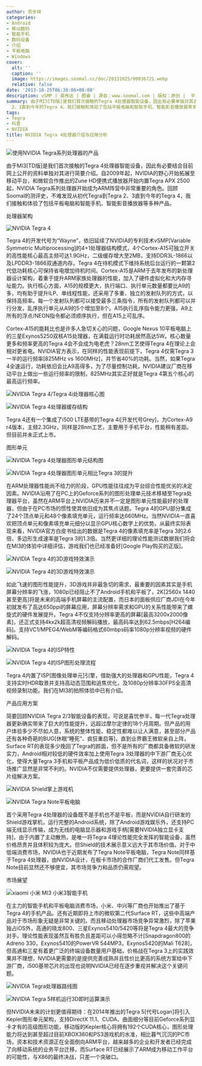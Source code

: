 ```yaml
---
author: 农步祥
categories:
- Android
- 移动数码
- 智能手机
- 数码设备
- 介绍
- 平板电脑
- Windows
cover:
  alt: ''
  caption: ''
  image: https://images.soomal.cc/doc/20131025/00036721.webp
  relative: false
date: '2013-10-25T06:30:06+08:00'
description: vSMP | 英伟达 | 图睿 | 源自：www.soomal.com | 版权：原创 |  平均/总评分：08.68/165
summary: 由于MI3[TD版]是我们首次接触的Tegra 4处理器智能设备，因此有必要单独对其进行简单的介绍。NVIDIA Tegra系列处理器开始成为ARM阵营中非常重要的角色。不难发现从初代Tegra到Tegra
  2、3直到今年的Tegra 4，我们接触和体验了包括平板电脑和智能手机、智能影音播放器等多种产品。
tags:
- Tegra
- 科普
- NVIDIA
title: NVIDIA Tegra 4处理器介绍与应用分析
---
```


![使用NVIDIA Tegra系列处理器的产品](https://images.soomal.cc/doc/20131025/00036706.webp)



由于MI3[TD版]是我们首次接触的Tegra 4处理器智能设备，因此有必要结合目前网上公开的资料单独对其进行简要介绍。自2009年起，NVIDIA的野心开始拓展至移动平台，和微软合作推出的Zune HD便携式播放器开始内置Tegra APX 2500起，NVIDIA Tegra系列处理器开始成为ARM阵营中非常重要的角色。回顾Soomal的测评史，不难发现从初代Tegra到Tegra 2、3直到今年的Tegra 4，我们接触和体验了包括平板电脑和智能手机、智能影音播放器等多种产品。



处理器架构



![NVIDIA Tegra 4](https://images.soomal.cc/doc/20131025/00036707_01.webp)



Tegra 4的开发代号为“Wayne”，依旧延续了NVIDIA的专利技术vSMP[Variable Symmetric Multiprocessing]的4+1处理器结构模式，4个Cortex-A15可独立开关的高性能核心最高主频可达1.9GHz，二级缓存增大至2MB，支持DDR3L-1866以及LPDDR3-1866双通道内存。Tegra 4在待机模式下维持系统后台运行的一颗第2代低功耗核心可保持省电增加待机时间。Cortex-A15是ARM于去年发布的新处理器设计架构，着重于提升ARM家族处理器的性能，加入了硬件虚拟化和大内存寻址能力。执行核心方面，A15的规模更大，执行端口、执行单元数量都要比A9的多，均有助于提升ILP、单线程性能，还采用了多重、独立的发射队列的方式，以保持高频率。每一个发射队列都可以接受最多三条指令，所有的发射队列都可以并行分发，乱序执行单元从A9的5个增加至8个。A15执行乱序指令能力更强，A9上所有的浮点/NEON指令都必须顺序执行，但在A15上可乱序。



Cortex-A15的能耗比也是许多人急切关心的问题，Google Nexus 10平板电脑上的三星Exynos5250双核A15处理器，在满载运行时功耗居然高达5W。核心数量更多和频率更高的Tegra 4会不会成为电老虎？28nm工艺使得Tegra 4在理论上会相对更省电。NVIDIA官方表示，在同样的性能表现前提下，Tegra 4仅需Tegra 3一半的运行频率[825MHz vs 1600MHz]，并节省40%的功耗。当然，如果Tegra 4全速运行，功耗依旧会比A9高得多，为了尽量控制功耗，NVIDIA建议厂商在移动平台上做出一些运行频率的限制，825MHz其实正好就是Tegra 4第五个核心的最高运行频率。



![NVIDIA Tegra 4/Tegra 4i处理器核心图](https://images.soomal.cc/doc/20131025/00036708_01.webp)



![NVIDIA Tegra 4处理器缓存结构](https://images.soomal.cc/doc/20131025/00036709_01.webp)



Tegra 4还有一个集成了i500 LTE基带的Tegra 4i[开发代号Grey]，为Cortex-A9 r4版本，主频2.3GHz，同样是28nm工艺，主要用于手机平台，性能稍有差距。但目前并未正式上市。



图形单元



![NVIDIA Tegra 4处理器图形单元结构图](https://images.soomal.cc/doc/20131025/00036710_01.webp)



![NVIDIA Tegra 4处理器图形单元相比Tegra 3的提升](https://images.soomal.cc/doc/20131025/00036711_01.webp)



在ARM处理器性能尚不给力的阶段，GPU性能往往成为平台综合性能优劣的决定因素。NVIDIA沿用了在PC上的Geforce系列的图形处理单元技术移植至Tegra处理器平台，虽然在ARM平台上NVIDIA历来并不一定是图形单元性能最好的处理器，但由于在PC市场的惯性使其依旧成为其焦点话题。Tegra 4的GPU部分集成了24个顶点单元和48个像素填充单元，运行频率达660MHz。当然NVIDIA一直喜欢把顶点单元和像素填充单元细分以显示GPU核心数字上的优势。从最终实际表现来看，NVIDIA官方白皮书给出的数据是Tegra 4的像素填充率是Tegra 3的2.6倍，多边形生成速率是Tegra 3的1.3倍。当然更详细的理论性能测试数据我们将会在MI3的体验中详细评估，游戏我们也已经准备好[Google Play购买的正版]。



![NVIDIA Tegra 4的3D游戏特效演示](https://images.soomal.cc/doc/20131025/00036713_01.webp)



![NVIDIA Tegra 4的3D游戏特效演示](https://images.soomal.cc/doc/20131025/00036714_01.webp)



如此飞速的图形性能提升，3D游戏并非最急切的需求，最重要的因素其实是手机屏幕分辨率的飞涨，1080p已经阻止不了Android手机和平板了，2K[2560x
1440甚至更高]将是未来的高端手机屏幕的主流配置，而日本的面板供应厂商JDI在今年初就发布了高达650ppi的屏幕应用，屏幕分辨率需求和GPU的关系性能带来了螺旋式的硬件发展提升。Tegra 4不仅支持分辨率更高的屏幕[最高3200x2000像素]，还正式支持4kx2k超高清视频解码播放，最高码率达到62.5mbps[H264编码]。支持VC1/MPEG4/WebM等编码格式60mbps码率1080p分辨率视频的硬件解码。



![NVIDIA Tegra 4的ISP特性](https://images.soomal.cc/doc/20131025/00036715.webp)



![NVIDIA Tegra 4的ISP图形处理流程](https://images.soomal.cc/doc/20131025/00036716.webp)



Tegra 4内置了ISP[图像处理单元]引擎，借助强大的处理器和GPU性能，Tegra 4支持实时HDR取景并支持高动态范围和追焦优化，及1080p分辨率30FPS全高清视频录制功能。我们在MI3的拍照体验中已有介绍。



产品应用方案



简要回顾NVIDIA Tegra 2/3智能设备的表现，可说是喜忧参半，每一代Tegra处理器更新确实带来了巨大的性能提升，远超过摩尔定律的18个月周期。但产品的用户体验多少不尽如人意，系统的整体性能、稳定性都难以让人满意，甚至部分产品还有各种奇葩的BUG[休眠“睡死”、疯狂重启等]，直到业界霸王微软亲自上阵，Surface RT的表现多少挽回了Tegra的颜面，但不是所有的厂商都具备微软的研发实力，Android相对较低的硬件效率加上使用Tegra 3处理器的中下游厂商无心优化，使得大量Tegra 3手机和平板产品成为低价低质的代名词，这样的状况对于市场推广显然是非常不利的。NVIDIA不仅需要提供处理器，更要提供一套完善的芯片组解决方案。



![NVIDIA Shield掌上游戏机](https://images.soomal.cc/doc/20131025/00036717_01.webp)



![NVIDIA Tegra Note平板电脑](https://images.soomal.cc/doc/20131025/00036718_01.webp)



首个采用Tegra 4处理器的设备既不是手机也不是平板，而是NVIDIA自行研发的Shield游戏掌机，运行完整的Android系统，除了Android游戏娱乐外，还支持PC端无线显示传输，成为无线的电脑显示器和游戏手柄[需要NVIDIA独立显卡支持]，由于内置了主动散热，是唯一将Tegra 4理论性能完全发挥的智能设备，虽然价格昂贵并且体积较为庞大。但Shield的技术展示意义远大于其市场价值。对于中低端消费市场，NVIDIA也于近期发布了Tegra Note平板电脑，Tegra Note同样基于Tegra 4处理器，由NVIDIA设计，在板卡市场的合作厂商们代工发售。但Tegra Note目前显然还不够便宜，其市场竞争力和品质仍需观望。



市场展望



![xiaomi 小米 MI3 小米3智能手机](https://images.soomal.cc/doc/20130923/00035844_01.webp)



在主力的智能手机和平板电脑消费市场，小米、中兴等厂商也开始推出了基于Tegra 4的手机产品。还有近期即将上市的微软第二代Surface RT，这些中高端产品对于市场形象无疑是非常关键的。而且移动处理器市场竞争异常激烈，除了苹果独占iOS外，高通的晓龙800、三星Exynos5410/5420等将是Tegra 4最大的竞争对手。理论性能表现虽然互有胜负且差距可以小得忽略不计[Snapdragon800的Adreno 330，Exynos5410的PowerVR 544MP3，Exynos5420的Mali T628]，但高通和三星有着更广泛的终端设备数量用户基础，价格战在Tegra 3上的实践效果并不理想，NVIDIA更需要的是提供完善成熟并且性价比更高的系统方案给中下游厂商，i500基带芯片的出现也说明NVIDIA已经在逐步重视并解决这个关键问题。



![NVIDIA Tegra处理器路线图](https://images.soomal.cc/doc/20131025/00036719_01.webp)



![NVIDIA Tegra 5样机运行3D即时运算演示](https://images.soomal.cc/doc/20131025/00036720_01.webp)



但NVIDIA未来的计划更值得期待：在2014年推出的Tegra 5[代号Logan]将引入Kepler图形单元架构，支持DirectX 11.1、CUDA、曲面细分等目前Geforce系列显卡才有的高级图形功能，移动版的Kepler核心将拥有192个CUDA核心，图形处理能力将达到甚至超过目前XBOX360和PS3游戏机的水准，相比暮气沉沉的PC市场，资本和技术资源正在全面倒向ARM平台，越来越多的企业和开发者已经完成了向移动系统的业务平台迁移，而Surface RT已经展示了ARM成为移动工作平台的可能性，与X86的最终决战，只差一个突破口。